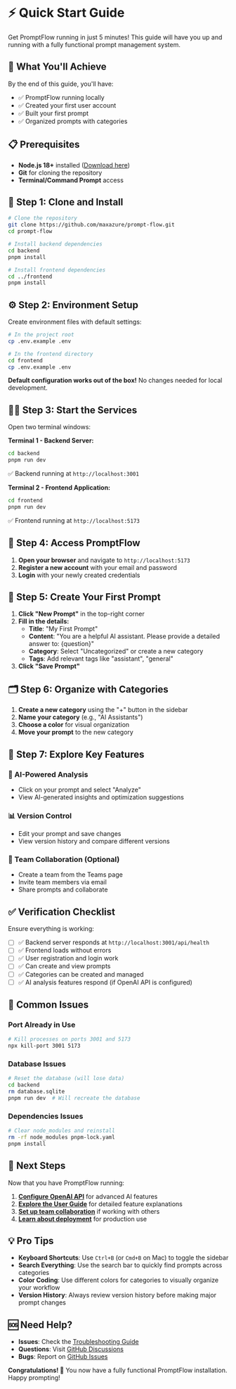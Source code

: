 # ⚡ Quick Start Guide

Get PromptFlow running in just 5 minutes! This guide will have you up and running with a fully functional prompt management system.

## 🎯 What You'll Achieve

By the end of this guide, you'll have:
- ✅ PromptFlow running locally
- ✅ Created your first user account
- ✅ Built your first prompt
- ✅ Organized prompts with categories

## 📋 Prerequisites

- **Node.js 18+** installed ([Download here](https://nodejs.org/))
- **Git** for cloning the repository
- **Terminal/Command Prompt** access

## 🚀 Step 1: Clone and Install

```bash
# Clone the repository
git clone https://github.com/maxazure/prompt-flow.git
cd prompt-flow

# Install backend dependencies
cd backend
pnpm install

# Install frontend dependencies
cd ../frontend
pnpm install
```

## ⚙️ Step 2: Environment Setup

Create environment files with default settings:

```bash
# In the project root
cp .env.example .env

# In the frontend directory
cd frontend
cp .env.example .env
```

**Default configuration works out of the box!** No changes needed for local development.

## 🏃‍♂️ Step 3: Start the Services

Open two terminal windows:

**Terminal 1 - Backend Server:**
```bash
cd backend
pnpm run dev
```
✅ Backend running at `http://localhost:3001`

**Terminal 2 - Frontend Application:**
```bash
cd frontend
pnpm run dev
```
✅ Frontend running at `http://localhost:5173`

## 🎉 Step 4: Access PromptFlow

1. **Open your browser** and navigate to `http://localhost:5173`
2. **Register a new account** with your email and password
3. **Login** with your newly created credentials

## 📝 Step 5: Create Your First Prompt

1. **Click "New Prompt"** in the top-right corner
2. **Fill in the details:**
   - **Title**: "My First Prompt"
   - **Content**: "You are a helpful AI assistant. Please provide a detailed answer to: {question}"
   - **Category**: Select "Uncategorized" or create a new category
   - **Tags**: Add relevant tags like "assistant", "general"
3. **Click "Save Prompt"**

## 🗂️ Step 6: Organize with Categories

1. **Create a new category** using the "+" button in the sidebar
2. **Name your category** (e.g., "AI Assistants")
3. **Choose a color** for visual organization
4. **Move your prompt** to the new category

## 🎨 Step 7: Explore Key Features

### 🤖 AI-Powered Analysis
- Click on your prompt and select "Analyze"
- View AI-generated insights and optimization suggestions

### 📊 Version Control
- Edit your prompt and save changes
- View version history and compare different versions

### 👥 Team Collaboration (Optional)
- Create a team from the Teams page
- Invite team members via email
- Share prompts and collaborate

## ✅ Verification Checklist

Ensure everything is working:

- [ ] ✅ Backend server responds at `http://localhost:3001/api/health`
- [ ] ✅ Frontend loads without errors
- [ ] ✅ User registration and login work
- [ ] ✅ Can create and view prompts
- [ ] ✅ Categories can be created and managed
- [ ] ✅ AI analysis features respond (if OpenAI API is configured)

## 🔧 Common Issues

### Port Already in Use
```bash
# Kill processes on ports 3001 and 5173
npx kill-port 3001 5173
```

### Database Issues
```bash
# Reset the database (will lose data)
cd backend
rm database.sqlite
pnpm run dev  # Will recreate the database
```

### Dependencies Issues
```bash
# Clear node_modules and reinstall
rm -rf node_modules pnpm-lock.yaml
pnpm install
```

## 🎯 Next Steps

Now that you have PromptFlow running:

1. **[Configure OpenAI API](./configuration.md#openai-setup)** for advanced AI features
2. **[Explore the User Guide](../guides/user-guide.md)** for detailed feature explanations
3. **[Set up team collaboration](../guides/team-collaboration.md)** if working with others
4. **[Learn about deployment](../deployment/overview.md)** for production use

## 💡 Pro Tips

- **Keyboard Shortcuts**: Use `Ctrl+B` (or `Cmd+B` on Mac) to toggle the sidebar
- **Search Everything**: Use the search bar to quickly find prompts across categories
- **Color Coding**: Use different colors for categories to visually organize your workflow
- **Version History**: Always review version history before making major prompt changes

## 🆘 Need Help?

- **Issues**: Check the [Troubleshooting Guide](../reference/troubleshooting.md)
- **Questions**: Visit [GitHub Discussions](https://github.com/maxazure/prompt-flow/discussions)
- **Bugs**: Report on [GitHub Issues](https://github.com/maxazure/prompt-flow/issues)

**Congratulations! 🎉** You now have a fully functional PromptFlow installation. Happy prompting!